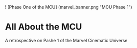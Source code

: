 ! [Phase One of the MCU] (marvel_banner.png "MCU Phase 1")

# All About the MCU
A retrospective on Pashe 1 of the Marvel Cinematic Universe


